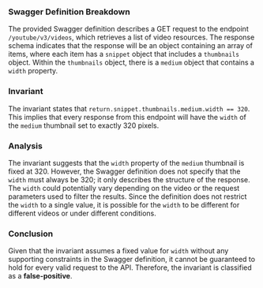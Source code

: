 ### Swagger Definition Breakdown
The provided Swagger definition describes a GET request to the endpoint `/youtube/v3/videos`, which retrieves a list of video resources. The response schema indicates that the response will be an object containing an array of items, where each item has a `snippet` object that includes a `thumbnails` object. Within the `thumbnails` object, there is a `medium` object that contains a `width` property.

### Invariant
The invariant states that `return.snippet.thumbnails.medium.width == 320`. This implies that every response from this endpoint will have the `width` of the `medium` thumbnail set to exactly 320 pixels.

### Analysis
The invariant suggests that the `width` property of the `medium` thumbnail is fixed at 320. However, the Swagger definition does not specify that the `width` must always be 320; it only describes the structure of the response. The `width` could potentially vary depending on the video or the request parameters used to filter the results. Since the definition does not restrict the `width` to a single value, it is possible for the `width` to be different for different videos or under different conditions.

### Conclusion
Given that the invariant assumes a fixed value for `width` without any supporting constraints in the Swagger definition, it cannot be guaranteed to hold for every valid request to the API. Therefore, the invariant is classified as a **false-positive**.
